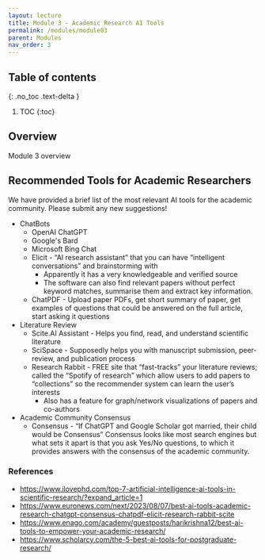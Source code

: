 ```yaml
---
layout: lecture
title: Module 3 - Academic Research AI Tools
permalink: /modules/module03
parent: Modules
nav_order: 3
---
```


## Table of contents
{: .no_toc .text-delta }

1. TOC
{:toc}

## Overview
Module 3 overview

## Recommended Tools for Academic Researchers
We have provided a brief list of the most relevant AI tools for the academic community. Please submit any new suggestions!

* ChatBots
    * OpenAI ChatGPT
    * Google's Bard
    * Microsoft Bing Chat
    * Elicit - “AI research assistant” that you can have “intelligent conversations” and brainstorming with
        * Apparently it has a very knowledgeable and verified source
        * The software can also find relevant papers without perfect keyword matches, summarise them and extract key information.
    * ChatPDF - Upload paper PDFs, get short summary of paper, get examples of questions that could be answered on the full article, start asking it questions
* Literature Review
    * Scite.AI Assistant - Helps you find, read, and understand scientific literature
    * SciSpace - Supposedly helps you with manuscript submission, peer-review, and publication process
    * Research Rabbit - FREE site that “fast-tracks” your literature reviews; called the “Spotify of research” which allow users to add papers to “collections” so the recommender system can learn the user’s interests 
        * Also has a feature for graph/network visualizations of papers and co-authors
* Academic Community Consensus
    * Consensus - “If ChatGPT and Google Scholar got married, their child would be Consensus”
    Consensus looks like most search engines but what sets it apart is that you ask Yes/No questions, to which it provides answers with the consensus of the academic community.


### References
* https://www.ilovephd.com/top-7-artificial-intelligence-ai-tools-in-scientific-research/?expand_article=1 
* https://www.euronews.com/next/2023/08/07/best-ai-tools-academic-research-chatgpt-consensus-chatpdf-elicit-research-rabbit-scite
* https://www.enago.com/academy/guestposts/harikrishna12/best-ai-tools-to-empower-your-academic-research/
* https://www.scholarcy.com/the-5-best-ai-tools-for-postgraduate-research/  